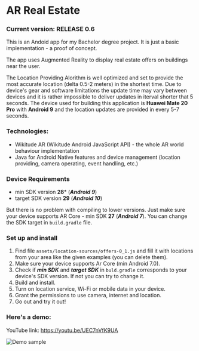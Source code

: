 # AR Real Estate

### Current version: RELEASE 0.6
 
This is an Andoid app for my Bachelor degree project. It is just a basic implementation - a proof of concept. 

The app uses Augmented Reality to display real estate offers on buildings near the user.

The Location Providing Alorithm is well optimized and set to provide the most accurate location (delta 0.5-2 meters) in the shortest time. Due to device's gear and software limitations the update time may vary between devices and it is rather impossible to deliver updates in iterval shorter that 5 seconds. The device used for building this application is **Huawei Mate 20 Pro** with **Android 9** and the location updates are provided in every 5-7 seconds.

### Technologies:

  - Wikitude AR (Wikitude Android JavaScript API) - the whole AR world behaviour implementation
  - Java for Android Native features and device management (location providing, camera operating, event handling, etc.)
  
### Device Requirements

  - min SDK version **28*** (***Android 9***)
  - target SDK version **29** (***Android 10***)

But there is no problem with compiling to lower versions. Just make sure your device supports AR Core - min SDK **27** (***Android 7***). You can change the SDK target in `build.gradle` file.

### Set up and install

1. Find file `assets/location-sources/offers-0_1.js` and fill it with locations from your area like the given examples (you can delete them).
2. Make sure your device supports Ar Core (min Android 7.0).
3. Check if ***min SDK*** and ***target SDK*** in `buld.gradle` corresponds to your device's SDK version. If not you can try to change it.
4. Build and install.
5. Turn on location service, Wi-Fi or mobile data in your device.
6. Grant the permissions to use camera, internet and location.
7. Go out and try it out!

### Here's a demo:

YouTube link: https://youtu.be/UEC7nVfK9UA 

![Demo sample](https://github.com/BrieflyClear/ar_real_estate-android/blob/master/misc/preview.gif)
